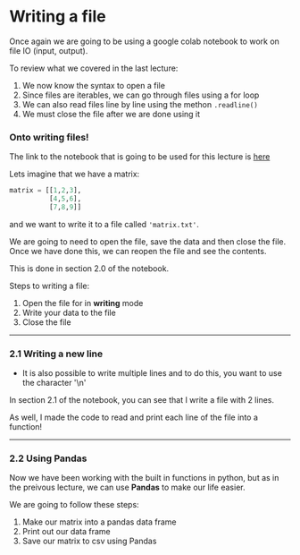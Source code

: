 # Writing a file

Once again we are going to be using a google colab notebook to work on file IO (input, output).

To review what we covered in the last lecture:
1. We now know the syntax to open a file
2. Since files are iterables, we can go through files using a for loop
3. We can also read files line by line using the methon `.readline()`
4. We must close the file after we are done using it

### Onto writing files!

The link to the notebook that is going to be used for this lecture is [here](https://colab.research.google.com/drive/1XNbXwX8Waq-TWuUoW7MB7YI-Jbit2k3l)

Lets imagine that we have a matrix:
```python
matrix = [[1,2,3],
          [4,5,6],
          [7,8,9]]
```
 and we want to write it to a file called `'matrix.txt'`.

 We are going to need to open the file, save the data and then close the file.  Once we have done this, we can reopen the file and see the contents.


This is done in section 2.0 of the notebook.

Steps to writing a file:
1. Open the file for in **writing** mode
2. Write your data to the file
3. Close the file

----
### 2.1 Writing a new line
- It is also possible to write multiple lines and to do this, you want to use the character '\n'  

In section 2.1 of the notebook, you can see that I write a file with 2 lines.  

As well, I made the code to read and print each line of the file into a function!

-----
### 2.2 Using Pandas
Now we have been working with the built in functions in python, but as in the preivous lecture, we can use **Pandas** to make our life easier.  

We are going to follow these steps:
1. Make our matrix into a pandas data frame
2. Print out our data frame
3. Save our matrix to csv using Pandas
